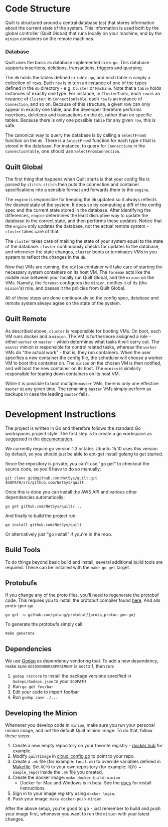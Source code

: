 # Code Structure
Quilt is structured around a central database (`db`) that stores information about
the current state of the system. This information is used both by the global
controller (Quilt Global) that runs locally on your machine, and by the `minion`
containers on the remote machines.

### Database
Quilt uses the basic `db` database implemented in `db.go`. This database supports
insertions, deletions, transactions, triggers and querying.

The `db` holds the tables defined in `table.go`, and each table is simply a
collection of `row`s. Each `row` is in turn an instance of one of the types
defined in the `db` directory - e.g. `Cluster` or `Machine`. Note that a
`table` holds instances of exactly one type. For instance, in `ClusterTable`,
each `row` is an instance of `Cluster`; in `ConnectionTable`, each `row` is an
instance of `Connection`, and so on. Because of this structure, a given row can
only appear in exactly one table, and the developer therefore performs
insertions, deletions and transactions on the `db`, rather than on specific
tables. Because there is only one possible `table` for any given `row`, this is
safe.

The canonical way to query the database is by calling a `SelectFromX` function
on the `db`. There is a `SelectFromX` function for each type `X` that is stored
in the database. For instance, to query for `Connection`s in the
`ConnectionTable`, one should use `SelectFromConnection`.

## Quilt Global

The first thing that happens when Quilt starts is that your config file is parsed
by `stitch`. `stitch` then puts the connection and container specifications into a
sensible format and forwards them to the `engine`.

The `engine` is responsible for keeping the `db` updated so it always reflects
the desired state of the system. It does so by computing a diff of the config
spec and the current state stored in the database. After identifying the
differences, `engine` determines the least disruptive way to update the
database to the correct state, and then performs these updates. Notice that the
`engine` only updates the database, not the actual remote system - `cluster`
takes care of that.

The `cluster` takes care of making the state of your system equal to the state
of the database. `cluster` continuously checks for updates to the database, and
whenever the state changes, `cluster` boots or terminates VMs in you system to
reflect the changes in the `db`.

Now that VMs are running, the `minion` container will take care of starting the
necessary system containers on its host VM. The `foreman` acts like the middle
man between your locally run Quilt Global, and the `minion` on the VMs. Namely,
the `foreman` configures the `minion`, notifies it of its (the `minion`'s)
role, and passes it the policies from Quilt Global.

All of these steps are done continuously so the config spec, database and
remote system always agree on the state of the system.

## Quilt Remote

As described above, `cluster` is responsible for booting VMs. On boot, each VM
runs docker and a `minion`. The VM is furthermore assigned a role - either
`worker` or `master` - which determines what tasks it will carry out. The
`master` minion is responsible for control related tasks, whereas the `worker`
VMs do "the actual work" - that is, they run containers. When the user
specifies a new container the config file, the scheduler will choose a worker
VM to boot this container on. The `minion` on the chosen VM is then notified,
and will boot the new container on its host. The `minion` is similarly
responsible for tearing down containers on its host VM.

While it is possible to boot multiple `master` VMs, there is only one effective
`master` at any given time. The remaining `master` VMs simply perform as
backups in case the leading `master` fails.

# Development Instructions

The project is written in Go and therefore follows the standard Go
workspaces project style.  The first step is to create a go workspace as
suggested in the [documentation](https://golang.org/doc/code.html).

We currently require go version 1.3 or later.  Ubuntu 15.10 uses this version
by default, so you should just be able to apt-get install golang to get
started.

Since the repository is private, you can't use "go get" to checkout the source
code, so you'll have to do so manually:

    git clone git@github.com:NetSys/quilt.git $GOPATH/src/github.com/NetSys/quilt

Once this is done you can install the AWS API and various other dependencies
automatically:

    go get github.com/NetSys/quilt/...

And finally to build the project run:

    go install github.com/NetSys/quilt

Or alternatively just "go install" if you're in the repo.

## Build Tools

To do things beyond basic build and install, several additional build tools are
required.  These can be installed with the `make go-get` target.

## Protobufs
If you change any of the proto files, you'll need to regenerate the protobuf
code.  This requres you to install the protobuf compiler found
[here](https://developers.google.com/protocol-buffers/).  And alls
proto-gen-go.

    go get -u github.com/golang/protobuf/{proto,protoc-gen-go}

To generate the protobufs simply call:

    make generate

## Dependencies
We use [Godep](https://github.com/tools/godep) as dependency vendoring tool. To add a
new dependency, make sure `GO15VENDOREXPERIMENT` is set to 1, then run:

1. `godep restore` to install the package versions specified in `Godeps/Godeps.json` to your `$GOPATH`
2. Run `go get foo/bar`
3. Edit your code to import foo/bar
4. Run `godep save ./...`

## Developing the Minion
Whenever you develop code in `minion`, make sure you run your personal minion
image, and not the default Quilt minion image.  To do that, follow these steps:

1. Create a new empty repository on your favorite registry -
[docker hub](https://hub.docker.com/) for example.
2. Modify `quiltImage` in [cloud_config.go](../cluster/provider/cloud_config.go) to point to your repo.
3. Create a `.mk` file (for example: `local.mk`) to override variables
defined in [Makefile](../Makefile). Set `REPO` to your own repository
(for example: `REPO = sample_repo`) inside the `.mk` file you created.
4. Create the docker image: `make docker-build-minion`
   * Docker for Mac and Windows is in beta. See the
   [docs](https://docs.docker.com/) for install instructions.
5. Sign in to your image registry using `docker login`.
6. Push your image: `make docker-push-minion`.

After the above setup, you're good to go - just remember to build and push your
image first, whenever you want to run the `minion` with your latest changes.
